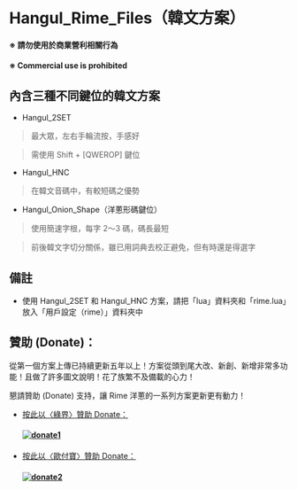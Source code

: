# Hangul_Rime_Files（韓文方案）

#### ※ 請勿使用於商業營利相關行為
#### ※ Commercial use is prohibited

## 內含三種不同鍵位的韓文方案

- Hangul_2SET

> 最大眾，左右手輪流按，手感好

> 需使用 Shift + [QWEROP] 鍵位

- Hangul_HNC

> 在韓文音碼中，有較短碼之優勢

- Hangul_Onion_Shape（洋蔥形碼鍵位）

> 使用簡速字根，每字 2～3 碼，碼長最短

> 前後韓文字切分關係，雖已用詞典去校正避免，但有時還是得選字

## 備註

- 使用 Hangul_2SET 和 Hangul_HNC 方案，請把「lua」資料夾和「rime.lua」放入「用戶設定（rime）」資料夾中



## 贊助 (Donate)：

從第一個方案上傳已持續更新五年以上！方案從頭到尾大改、新創、新增非常多功能！且做了許多圖文說明！花了族繁不及備載的心力！

懇請贊助 (Donate) 支持，讓 Rime 洋蔥的一系列方案更新更有動力！

- [按此以〈綠界〉贊助 Donate：](https://p.ecpay.com.tw/D555162)

  #### [![donate1](https://payment.ecpay.com.tw/Upload/QRCode/202010/QRCode_170c287e-2db8-4b50-b87f-8d36500a3958.png)](https://p.ecpay.com.tw/D555162)

- [按此以〈歐付寶〉贊助 Donate：](https://qr.opay.tw/q1ql7)

  #### [![donate2](https://payment.opay.tw/Upload/Broadcaster/2294343/QRcode/QRCode_7AC0FA1CAD39F0B66CFD5513A2173D1A.png)](https://qr.opay.tw/q1ql7)

